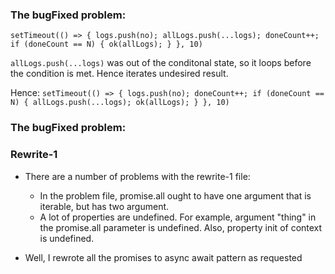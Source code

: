 ### The bugFixed problem:

`setTimeout(() => { logs.push(no); allLogs.push(...logs); doneCount++; if (doneCount == N) { ok(allLogs); } }, 10)`

`allLogs.push(...logs)` was out of the conditonal state, so it loops before the condition is met. Hence iterates undesired result.

Hence:
`setTimeout(() => { logs.push(no); doneCount++; if (doneCount == N) { allLogs.push(...logs); ok(allLogs); } }, 10)`

### The bugFixed problem:

### Rewrite-1

- There are a number of problems with the rewrite-1 file:

  - In the problem file, promise.all ought to have one argument that is iterable, but has two argument.
  - A lot of properties are undefined. For example, argument "thing" in the promise.all parameter is undefined. Also, property init of context is undefined.

- Well, I rewrote all the promises to async await pattern as requested
